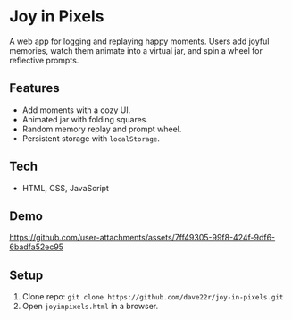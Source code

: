 # Joy in Pixels
A web app for logging and replaying happy moments. Users add joyful memories, watch them animate into a virtual jar, and spin a wheel for reflective prompts.

## Features
- Add moments with a cozy UI.
- Animated jar with folding squares.
- Random memory replay and prompt wheel.
- Persistent storage with `localStorage`.

## Tech
- HTML, CSS, JavaScript


## Demo

https://github.com/user-attachments/assets/7ff49305-99f8-424f-9df6-6badfa52ec95


## Setup
1. Clone repo: `git clone https://github.com/dave22r/joy-in-pixels.git`
2. Open `joyinpixels.html` in a browser.




